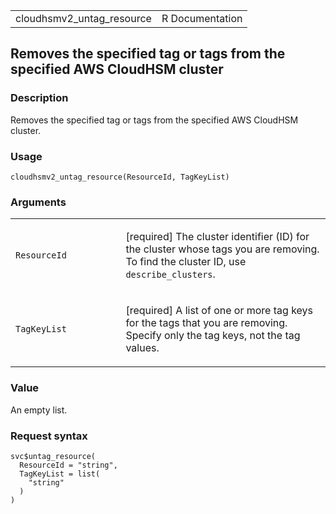 <table style="width: 100%;">
<tbody>
<tr class="odd">
<td>cloudhsmv2_untag_resource</td>
<td style="text-align: right;">R Documentation</td>
</tr>
</tbody>
</table>

## Removes the specified tag or tags from the specified AWS CloudHSM cluster

### Description

Removes the specified tag or tags from the specified AWS CloudHSM
cluster.

### Usage

    cloudhsmv2_untag_resource(ResourceId, TagKeyList)

### Arguments

<table>
<colgroup>
<col style="width: 35%" />
<col style="width: 65%" />
</colgroup>
<tbody>
<tr class="odd">
<td><code
id="cloudhsmv2_untag_resource_:_ResourceId">ResourceId</code></td>
<td><p>[required] The cluster identifier (ID) for the cluster whose tags
you are removing. To find the cluster ID, use
<code>describe_clusters</code>.</p></td>
</tr>
<tr class="even">
<td><code
id="cloudhsmv2_untag_resource_:_TagKeyList">TagKeyList</code></td>
<td><p>[required] A list of one or more tag keys for the tags that you
are removing. Specify only the tag keys, not the tag values.</p></td>
</tr>
</tbody>
</table>

### Value

An empty list.

### Request syntax

    svc$untag_resource(
      ResourceId = "string",
      TagKeyList = list(
        "string"
      )
    )

